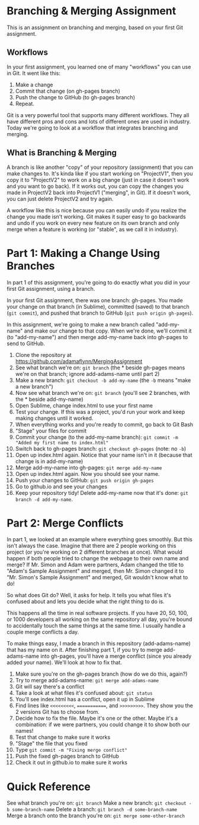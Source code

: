 Branching & Merging Assignment
================

This is an assignment on branching and merging, based on your first Git assignment. 

Workflows
------------
In your first assignment, you learned one of many "workflows" you can use in Git. It went like this:

1. Make a change
2. Commit that change (on gh-pages branch)
3. Push the change to GitHub (to gh-pages branch)
4. Repeat.

Git is a very powerful tool that supports many different workflows. They all have different pros and cons and lots of different ones are used in industry. Today we're going to look at a workflow that integrates branching and merging.

What is Branching & Merging
----------------

A branch is like another "copy" of your repository (assignment) that you can make changes to. It's kinda like if you start working on "ProjectV1", then you copy it to "ProjectV2" to work on a big change (just in case it doesn't work and you want to go back). If it works out, you can copy the changes you made in ProjectV2 back into ProjectV1 ("merging", in Git). If it doesn't work, you can just delete ProjectV2 and try again.

A workflow like this is nice because you can easily undo if you realize the change you made isn't working. Git makes it super easy to go backwards and undo if you work on every new feature on its own branch and only merge when a feature is working (or "stable", as we call it in industry).

Part 1: Making a Change Using Branches
===================
In part 1 of this assignment, you're going to do exactly what you did in your first Git assignment, using a branch.

In your first Git assignment, there was one branch: gh-pages. You made your change on that branch (in Sublime), committed (saved) to that branch (`git commit`), and pushed that branch to GitHub (`git push origin gh-pages`).

In this assignment, we're going to make a new branch called "add-my-name" and make our change to that copy. When we're done, we'll commit it (to "add-my-name") and then merge add-my-name back into gh-pages to send to GitHub.

1. Clone the repository at https://github.com/adamaflynn/MergingAssignment
2. See what branch we're on: `git branch` (the * beside gh-pages means we're on that branch; ignore add-adams-name until part 2)
3. Make a new branch: `git checkout -b add-my-name` (the `-b` means "make a new branch")
4. Now see what branch we're on: `git branch` (you'll see 2 branches, with the * beside add-my-name)
5. Open Sublime, change index.html to use your first name
6. Test your change. If this was a project, you'd run your work and keep making changes until it worked.
7. When everything works and you're ready to commit, go back to Git Bash
8. "Stage" your files for commit
9. Commit your change (to the add-my-name branch): `git commit -m "Added my first name to index.html"`
10. Switch back to gh-pages branch: `git checkout gh-pages` (note: no `-b`)
11. Open up index.html again. Notice that your name isn't in it (because that change is in add-my-name)
12. Merge add-my-name into gh-pages: `git merge add-my-name`
13. Open up index.html again. Now you should see your name.
14. Push your changes to GitHub: `git push origin gh-pages`
15. Go to github.io and see your changes
16. Keep your repository tidy! Delete add-my-name now that it's done: `git branch -d add-my-name`.

Part 2: Merge Conflicts 
===================

In part 1, we looked at an example where everything goes smoothly. But this isn't always the case. Imagine that there are 2 people working on this project (or you're working on 2 different branches at once). What would happen if both people tried to change the webpage to their own name and merge? If Mr. Simon and Adam were partners, Adam changed the title to "Adam's Sample Assignment" and merged, then Mr. Simon changed it to "Mr. Simon's Sample Assignment" and merged, Git wouldn't know what to do!

So what does Git do? Well, it asks for help. It tells you what files it's confused about and lets you decide what the right thing to do is.

This happens all the time in real software projects. If you have 20, 50, 100, or 1000 developers all working on the same repository all day, you're bound to accidentally touch the same things at the same time. I usually handle a couple merge conflicts a day.

To make things easy, I made a branch in this repository (add-adams-name) that has my name on it. After finishing part 1, if you try to merge add-adams-name into gh-pages, you'll have a merge conflict (since you already added your name). We'll look at how to fix that.

1. Make sure you're on the gh-pages branch (how do we do this, again?)
2. Try to merge add-adams-name: `git merge add-adams-name`
3. Git will say there's a conflict
4. Take a look at what files it's confused about: `git status`
5. You'll see index.html has a conflict, open it up in Sublime
6. Find lines like `<<<<<<<<<`, `===========`, and `>>>>>>>>>`. They show you the 2 versions Git has to choose from.
7. Decide how to fix the file. Maybe it's one or the other. Maybe it's a combination: if we were partners, you could change it to show both our names!
8. Test that change to make sure it works
9. "Stage" the file that you fixed
10. Type `git commit -m "Fixing merge conflict"`
11. Push the fixed gh-pages branch to GitHub
12. Check it out in github.io to make sure it works

Quick Reference
============

See what branch you're on: `git branch`
Make a new branch: `git checkout -b some-branch-name`
Delete a branch: `git branch -d some-branch-name`
Merge a branch onto the branch you're on: `git merge some-other-branch`
